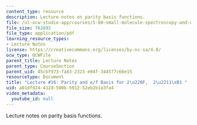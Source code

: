 ```yaml
---
content_type: resource
description: Lecture notes on parity basis functions.
file: /ol-ocw-studio-app/courses/5-80-small-molecule-spectroscopy-and-dynamics-fall-2008/a01dfd24412d500b591252eb2b1a3fa4_16_580ln_fa08.pdf
file_size: 762693
file_type: application/pdf
learning_resource_types:
- Lecture Notes
license: https://creativecommons.org/licenses/by-nc-sa/4.0/
ocw_type: OCWFile
parent_title: Lecture Notes
parent_type: CourseSection
parent_uid: 45cbf973-fa83-2323-e04f-344577c66e15
resourcetype: Document
title: "Lecture #16: Parity and e/f Basis for 2\u220F,  2\u2211\xB1 "
uid: a01dfd24-412d-500b-5912-52eb2b1a3fa4
video_metadata:
  youtube_id: null
---
```

Lecture notes on parity basis functions.